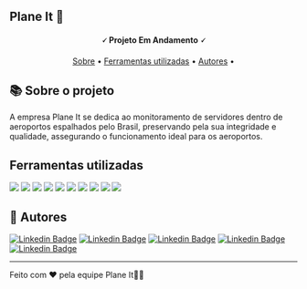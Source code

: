 

<h2>Plane It 🛫</h2>
<h4 align="center"> 
	🗸 Projeto Em Andamento 🗸
</h4>

<p align="center">
 <a href="#-sobre-o-projeto">Sobre</a> •
 <a href="#-ferramentas-utilizadas">Ferramentas utilizadas</a> • 
 <a href="#-autores">Autores</a> • 
</p>


## 📚 Sobre o projeto

<p>A empresa Plane It se dedica ao monitoramento de servidores dentro de aeroportos espalhados pelo Brasil, preservando pela sua integridade e qualidade, assegurando o funcionamento ideal para os aeroportos.</p>

## Ferramentas utilizadas

<img src="https://img.shields.io/badge/MySQL-00000F?style=for-the-badge&logo=mysql&logoColor=white"/>
<img src="https://img.shields.io/badge/HTML5-E34F26?style=for-the-badge&logo=html5&logoColor=white" />
<img src="https://img.shields.io/badge/CSS3-1572B6?style=for-the-badge&logo=css3&logoColor=white" />
<img src="https://img.shields.io/badge/JavaScript-F7DF1E?style=for-the-badge&logo=javascript&logoColor=black" />
<img src="https://img.shields.io/badge/Node.js-43853D?style=for-the-badge&logo=node.js&logoColor=white"/>

<img src="https://img.shields.io/badge/chart.js-F5788D.svg?style=for-the-badge&logo=chart.js&logoColor=white"/>
<img src="https://img.shields.io/badge/C%2B%2B-00599C?style=for-the-badge&logo=c%2B%2B&logoColor=white"/>
<img src="https://img.shields.io/badge/java-%23ED8B00.svg?style=for-the-badge&logo=openjdk&logoColor=white"/>
<img src="https://img.shields.io/badge/python-3670A0?style=for-the-badge&logo=python&logoColor=ffdd54"/>
<img src="https://img.shields.io/badge/r-%23276DC3.svg?style=for-the-badge&logo=r&logoColor=white"/>



## 🦸 Autores

[![Linkedin Badge](https://img.shields.io/badge/-Bruna-blue?style=flat-square&logo=Linkedin&logoColor=white&link=https://www.linkedin.com/in/brunasanguini/)](https://www.linkedin.com/in/brunasanguini/)
[![Linkedin Badge](https://img.shields.io/badge/-Lucas-blue?style=flat-square&logo=Linkedin&logoColor=white&link=https://www.linkedin.com/in/lucas-au-garcia/)](https://www.linkedin.com/in/lucas-au-garcia/) 
[![Linkedin Badge](https://img.shields.io/badge/-Luanna-blue?style=flat-square&logo=Linkedin&logoColor=white&link=https://www.linkedin.com/in/lucas-au-garcia/)](https://www.linkedin.com/in/lucas-au-garcia/) 
[![Linkedin Badge](https://img.shields.io/badge/-Andrey-blue?style=flat-square&logo=Linkedin&logoColor=white&link=https://www.linkedin.com/in/lucas-au-garcia/)](https://www.linkedin.com/in/lucas-au-garcia/) 
[![Linkedin Badge](https://img.shields.io/badge/-Caetano-blue?style=flat-square&logo=Linkedin&logoColor=white&link=https://www.linkedin.com/in/lucas-au-garcia/)](https://www.linkedin.com/in/lucas-au-garcia/) 

---

Feito com ❤️ pela equipe Plane It👋🏽
